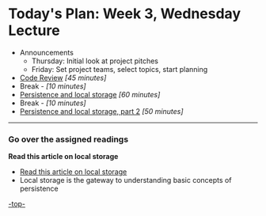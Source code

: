 <a id="top"></a>
# Today's Plan: Week 3, Wednesday Lecture

- Announcements
  - Thursday: Initial look at project pitches
  - Friday: Set project teams, select topics, start planning
- [Code Review](#codereview) *[45 minutes]*
- Break - *[10 minutes]*
- [Persistence and local storage](#readings) *[60 minutes]*
- Break - *[10 minutes]*
- [Persistence and local storage, part 2](#readings) *[50 minutes]*

---

<a id="readings"></a>
### Go over the assigned readings

**Read this article on local storage**

- [Read this article on local storage](http://diveintohtml5.info/storage.html)
- Local storage is the gateway to understanding basic concepts of persistence

[-top-](#top)
